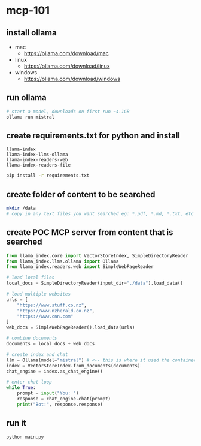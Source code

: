 # mcp-101

## install ollama

- mac
  - https://ollama.com/download/mac
- linux
  - https://ollama.com/download/linux
- windows
  - https://ollama.com/download/windows

## run ollama

```bash
# start a model, downloads on first run ~4.1GB
ollama run mistral
```

## create requirements.txt for python and install

```text
llama-index
llama-index-llms-ollama
llama-index-readers-web
llama-index-readers-file
```

```bash
pip install -r requirements.txt
```

## create folder of content to be searched

```bash
mkdir /data
# copy in any text files you want searched eg: *.pdf, *.md, *.txt, etc
```

## create POC MCP server from content that is searched

```python
from llama_index.core import VectorStoreIndex, SimpleDirectoryReader
from llama_index.llms.ollama import Ollama
from llama_index.readers.web import SimpleWebPageReader

# load local files
local_docs = SimpleDirectoryReader(input_dir="./data").load_data()

# load multiple websites
urls = [
    "https://www.stuff.co.nz",
    "https://www.nzherald.co.nz",
    "https://www.cnn.com"
]
web_docs = SimpleWebPageReader().load_data(urls)

# combine documents
documents = local_docs + web_docs

# create index and chat
llm = Ollama(model="mistral") # <-- this is where it used the container downloaded in section above "run ollama"
index = VectorStoreIndex.from_documents(documents)
chat_engine = index.as_chat_engine()

# enter chat loop
while True:
    prompt = input("You: ")
    response = chat_engine.chat(prompt)
    print("Bot:", response.response)
```

## run it

```bash
python main.py
```

